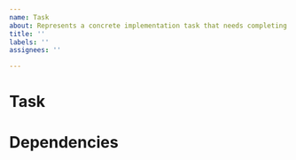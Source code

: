 ```yaml
---
name: Task
about: Represents a concrete implementation task that needs completing
title: ''
labels: ''
assignees: ''

---
```


# Task

# Dependencies
